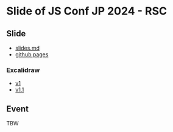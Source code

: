 # Slide of JS Conf JP 2024 - RSC

## Slide

- [slides.md](slides.md)
- [github pages](https://akifumisato.github.io/slide-of-tng-2024-rsc/1)

### Excalidraw

- [v1](https://excalidraw.com/#json=sZLj7H-DFp32nMwLviITb,E0zJdnTJIqyAgHyRj423rQ)
- [v1.1](https://excalidraw.com/#json=0-gSWtvk6SEJfflrZ9XB6,aPl4hoHLSwbZi6z9j424Og)

## Event

TBW
